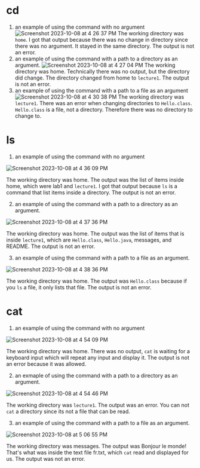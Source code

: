 # cd
1. an example of using the command with no argument
![Screenshot 2023-10-08 at 4 26 37 PM](https://github.com/SamH314/cse15l-lab-reports/assets/146782614/75bb0ff5-8c71-4124-a93a-975c1f0f20c6)
The working directory was `home`. I got that output because there was no change in directory since there was no argument. It stayed in the same directory. The output is not an error.
2. an example of using the command with a path to a directory as an argument.
![Screenshot 2023-10-08 at 4 27 04 PM](https://github.com/SamH314/cse15l-lab-reports/assets/146782614/da5b3aec-1716-405d-bd3e-9ff6c617a816)
The working directory was home. Technically there was no output, but the directory did change. The directory changed from home to `lecture1`. The output is not an error.
3. an example of using the command with a path to a file as an argument
![Screenshot 2023-10-08 at 4 30 38 PM](https://github.com/SamH314/cse15l-lab-reports/assets/146782614/276774cc-6a5b-4529-80cd-be6245a06c47)
The working directory was `lecture1`. There was an error when changing directories to `Hello.class`. `Hello.class` is a file, not a directory. Therefore there was no directory to change to.
# ls
1. an example of using the command with no argument

![Screenshot 2023-10-08 at 4 36 09 PM](https://github.com/SamH314/cse15l-lab-reports/assets/146782614/977bcc49-d170-49af-b08e-2c93b3b57a7f)

The working directory was home. The output was the list of items inside home, which were lab1 and `lecture1`. I got that output because `ls` is a command that list items inside a directory. The output is not an error.

2. an example of using the command with a path to a directory as an argument.

![Screenshot 2023-10-08 at 4 37 36 PM](https://github.com/SamH314/cse15l-lab-reports/assets/146782614/c52a15cd-b42a-4c5d-b4ca-b43c2a98829f)

The working directory was home. The output was the list of items that is inside `lecture1`, which are `Hello.class`, `Hello.java`, messages, and README. The output is not an error.

3. an example of using the command with a path to a file as an argument.

![Screenshot 2023-10-08 at 4 38 36 PM](https://github.com/SamH314/cse15l-lab-reports/assets/146782614/ded9c2b6-f67a-4c8b-9516-e928f5863528)

The working directory was home. The output was `Hello.class` because if you `ls` a file, it only lists that file. The output is not an error. 

# cat
1. an example of using the command with no argument

![Screenshot 2023-10-08 at 4 54 09 PM](https://github.com/SamH314/cse15l-lab-reports/assets/146782614/a07003f3-0649-463c-8e84-b493972d33ed)

The working directory was home. There was no output, `cat` is waiting for a keyboard input which will repeat any input and display it. The output is not an error because it was allowed.

2. an exmaple of using the command with a path to a directory as an argument.

![Screenshot 2023-10-08 at 4 54 46 PM](https://github.com/SamH314/cse15l-lab-reports/assets/146782614/51763071-21a3-420a-bf10-43b13e51866e)

The working directory was `lecture1`. The output was an error. You can not `cat` a directory since its not a file that can be read. 

3. an example of using the command with a path to a file as an argument.

![Screenshot 2023-10-08 at 5 06 55 PM](https://github.com/SamH314/cse15l-lab-reports/assets/146782614/ec8c08a8-3139-418c-b5e8-c2e7fb874c57)

The working directory was messages. The output was Bonjour le monde! That's what was inside the text file fr.txt, which `cat` read and displayed for us. The output was not an error.

